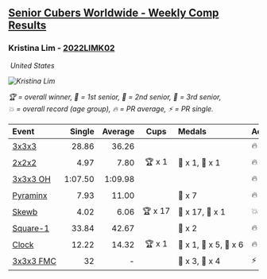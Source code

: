 <style>table {white-space: nowrap;}</style>
<link rel="stylesheet" type="text/css" href="/scw-comp/css/flags.css" />

## [Senior Cubers Worldwide - Weekly Comp Results](/scw-comp/results/)
### Kristina Lim - [2022LIMK02](https://www.worldcubeassociation.org/persons/2022LIMK02)

<i class="flag flag-US" />&nbsp;United States

![Kristina Lim](1670987100.jpg)

<span style="white-space: nowrap;">🏆 = overall winner</span>, <span style="white-space: nowrap;">🥇 = 1st senior</span>, <span style="white-space: nowrap;">🥈 = 2nd senior</span>, <span style="white-space: nowrap;">🥉 = 3rd senior</span>, <span style="white-space: nowrap;">💥 = overall record (age group)</span>, <span style="white-space: nowrap;">🔥 = PR average</span>, <span style="white-space: nowrap;">⚡ = PR single</span>.

| Event | Single | Average | Cups | Medals | Achievements|
| :-- | --: | --: | :--: | :-- | :-- |
| [3x3x3](333.md) | 28.86 | 36.26 |  |  | 🔥 x 4, ⚡ x 5 |
| [2x2x2](222.md) | 4.97 | 7.80 | 🏆 x 1 | 🥇 x 1, 🥉 x 1 | 🔥 x 6, ⚡ x 5 |
| [3x3x3 OH](333oh.md) | 1:07.50 | 1:09.98 |  |  | 🔥 x 1, ⚡ x 1 |
| [Pyraminx](pyram.md) | 7.93 | 11.00 |  | 🥉 x 7 | 🔥 x 1, ⚡ x 2 |
| [Skewb](skewb.md) | 4.02 | 6.06 | 🏆 x 17 | 🥇 x 17, 🥉 x 1 | 💥 x 6, 🔥 x 8, ⚡ x 4 |
| [Square-1](sq1.md) | 33.84 | 42.67 |  | 🥉 x 2 | 🔥 x 3, ⚡ x 3 |
| [Clock](clock.md) | 12.22 | 14.32 | 🏆 x 1 | 🥇 x 1, 🥈 x 5, 🥉 x 6 | 🔥 x 6, ⚡ x 8 |
| [3x3x3 FMC](333fm.md) | 32 | - |  | 🥈 x 3, 🥉 x 4 | ⚡ x 1 |

<!-- Global site tag (gtag.js) - Google Analytics -->
<script async src="https://www.googletagmanager.com/gtag/js?id=UA-86348435-3"></script>
<script>window.dataLayer = window.dataLayer || []; function gtag() {dataLayer.push(arguments);} gtag('js', new Date()); gtag('config', 'UA-86348435-3');</script>
